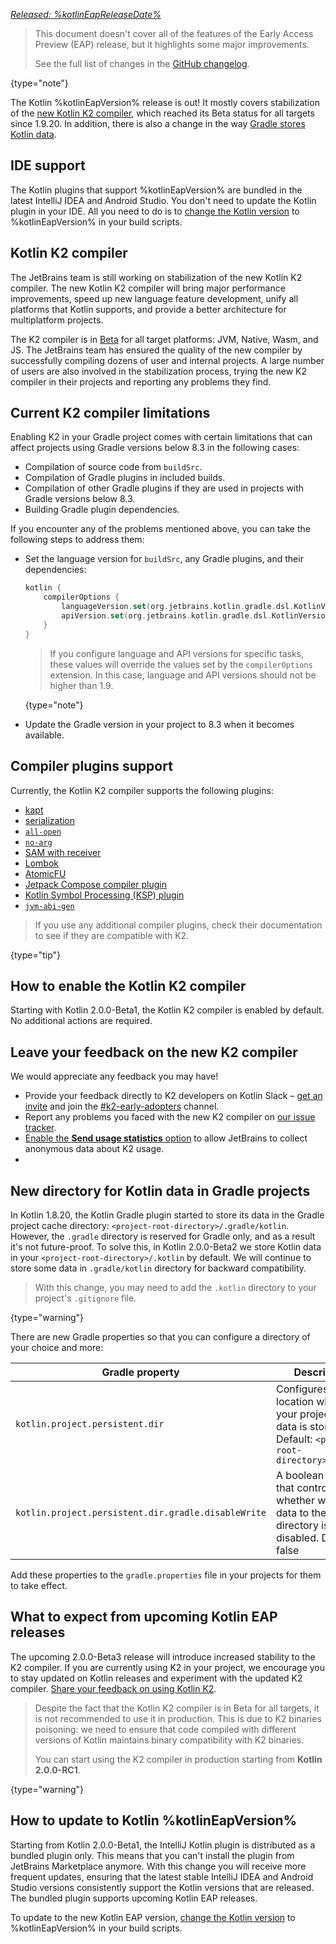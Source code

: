 [//]: # (title: What's new in Kotlin %kotlinEapVersion%)

_[Released: %kotlinEapReleaseDate%](eap.md#build-details)_

> This document doesn't cover all of the features of the Early Access Preview (EAP) release, 
> but it highlights some major improvements.
>
> See the full list of changes in the [GitHub changelog](https://github.com/JetBrains/kotlin/releases/tag/v%kotlinEapVersion%).
>
{type="note"}

The Kotlin %kotlinEapVersion% release is out! It mostly covers stabilization of the [new Kotlin K2 compiler](#kotlin-k2-compiler),
which reached its Beta status for all targets since 1.9.20. In addition, there is also a change in the way [Gradle stores Kotlin data](#new-directory-for-kotlin-data-in-gradle-projects).

## IDE support

The Kotlin plugins that support %kotlinEapVersion% are bundled in the latest IntelliJ IDEA and Android Studio. 
You don't need to update the Kotlin plugin in your IDE. 
All you need to do is to [change the Kotlin version](configure-build-for-eap.md) to %kotlinEapVersion% in your build scripts.

## Kotlin K2 compiler

The JetBrains team is still working on stabilization of the new Kotlin K2 compiler.
The new Kotlin K2 compiler will bring major performance improvements, speed up new language feature development,
unify all platforms that Kotlin supports, and provide a better architecture for multiplatform projects.

The K2 compiler is in [Beta](components-stability.md) for all target platforms: JVM, Native, Wasm, and JS.
The JetBrains team has ensured the quality of the new compiler by successfully compiling dozens of user and internal projects.
A large number of users are also involved in the stabilization process, trying the new K2 compiler in their projects and reporting any problems they find.

## Current K2 compiler limitations

Enabling K2 in your Gradle project comes with certain limitations that can affect projects using Gradle versions below 8.3 in the following cases:

* Compilation of source code from `buildSrc`.
* Compilation of Gradle plugins in included builds.
* Compilation of other Gradle plugins if they are used in projects with Gradle versions below 8.3.
* Building Gradle plugin dependencies.

If you encounter any of the problems mentioned above, you can take the following steps to address them:

* Set the language version for `buildSrc`, any Gradle plugins, and their dependencies:

   ```kotlin
   kotlin {
       compilerOptions {
           languageVersion.set(org.jetbrains.kotlin.gradle.dsl.KotlinVersion.KOTLIN_1_9)
           apiVersion.set(org.jetbrains.kotlin.gradle.dsl.KotlinVersion.KOTLIN_1_9)
       }
   }
   ```
  > If you configure language and API versions for specific tasks, these values will override the values set by the `compilerOptions` extension. 
  > In this case, language and API versions should not be higher than 1.9.
  >
  {type="note"}

* Update the Gradle version in your project to 8.3 when it becomes available.

## Compiler plugins support

Currently, the Kotlin K2 compiler supports the following plugins:

* [kapt](whatsnew1920.md#preview-kapt-compiler-plugin-with-k2)
* [serialization](serialization.md)
* [`all-open`](all-open-plugin.md)
* [`no-arg`](no-arg-plugin.md)
* [SAM with receiver](sam-with-receiver-plugin.md)
* [Lombok](lombok.md)
* [AtomicFU](https://github.com/Kotlin/kotlinx-atomicfu)
* [Jetpack Compose compiler plugin](https://developer.android.com/jetpack/compose)
* [Kotlin Symbol Processing (KSP) plugin](ksp-overview.md)
* [`jvm-abi-gen`](https://github.com/JetBrains/kotlin/tree/master/plugins/jvm-abi-gen)

> If you use any additional compiler plugins, check their documentation to see if they are compatible with K2.
>
{type="tip"}

## How to enable the Kotlin K2 compiler

Starting with Kotlin 2.0.0-Beta1, the Kotlin K2 compiler is enabled by default.
No additional actions are required.

## Leave your feedback on the new K2 compiler

We would appreciate any feedback you may have!

* Provide your feedback directly to K2 developers on Kotlin
  Slack – [get an invite](https://surveys.jetbrains.com/s3/kotlin-slack-sign-up?_gl=1*ju6cbn*_ga*MTA3MTk5NDkzMC4xNjQ2MDY3MDU4*_ga_9J976DJZ68*MTY1ODMzNzA3OS4xMDAuMS4xNjU4MzQwODEwLjYw)
  and join the [#k2-early-adopters](https://kotlinlang.slack.com/archives/C03PK0PE257) channel.
* Report any problems you faced with the new K2 compiler
  on [our issue tracker](https://kotl.in/issue).
* [Enable the **Send usage statistics** option](https://www.jetbrains.com/help/idea/settings-usage-statistics.html) to
  allow JetBrains to collect anonymous data about K2 usage.
* 
## New directory for Kotlin data in Gradle projects

In Kotlin 1.8.20, the Kotlin Gradle plugin started to store its data in the Gradle project cache directory: `<project-root-directory>/.gradle/kotlin`.
However, the `.gradle` directory is reserved for Gradle only, and as a result it's not future-proof. To solve this, in 
Kotlin 2.0.0-Beta2 we store Kotlin data in your `<project-root-directory>/.kotlin` by default. We will continue to store
some data in `.gradle/kotlin` directory for backward compatibility.

> With this change, you may need to add the `.kotlin` directory to your project's `.gitignore` file.
>
{type="warning"}

There are new Gradle properties so that you can configure a directory of your choice and more:

| Gradle property                                     | Description                                                                                                  |
|-----------------------------------------------------|--------------------------------------------------------------------------------------------------------------|
| `kotlin.project.persistent.dir`                     | Configures the location where your project-level data is stored. Default: `<project-root-directory>/.kotlin` |
| `kotlin.project.persistent.dir.gradle.disableWrite` | A boolean value that controls whether writing data to the `.gradle` directory is disabled. Default: false    |

Add these properties to the `gradle.properties` file in your projects for them to take effect.

## What to expect from upcoming Kotlin EAP releases

The upcoming 2.0.0-Beta3 release will introduce increased stability to the K2 compiler.
If you are currently using K2 in your project, 
we encourage you to stay updated on Kotlin releases and experiment with the updated K2 compiler. 
[Share your feedback on using Kotlin K2](#leave-your-feedback-on-the-new-k2-compiler).

> Despite the fact that the Kotlin K2 compiler is in Beta for all targets, it is not recommended to use it in production.
> This is due to K2 binaries poisoning: we need to ensure that code compiled with different versions of Kotlin maintains binary compatibility with K2 binaries.
> 
> You can start using the K2 compiler in production starting from **Kotlin 2.0.0-RC1**.
>
{type="warning"}





## How to update to Kotlin %kotlinEapVersion%

Starting from Kotlin 2.0.0-Beta1, the IntelliJ Kotlin plugin is distributed as a bundled plugin only.
This means that you can't install the plugin from JetBrains Marketplace anymore.
With this change you will receive more frequent updates, ensuring that the latest stable IntelliJ IDEA and Android Studio versions consistently support the Kotlin versions that are released.
The bundled plugin supports upcoming Kotlin EAP releases.

To update to the new Kotlin EAP version, [change the Kotlin version](configure-build-for-eap.md) to %kotlinEapVersion% in your build scripts.
